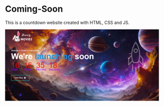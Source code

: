 # Coming-Soon

This is a countdown website created with HTML, CSS and JS.

<img src="images/countdown.png">
